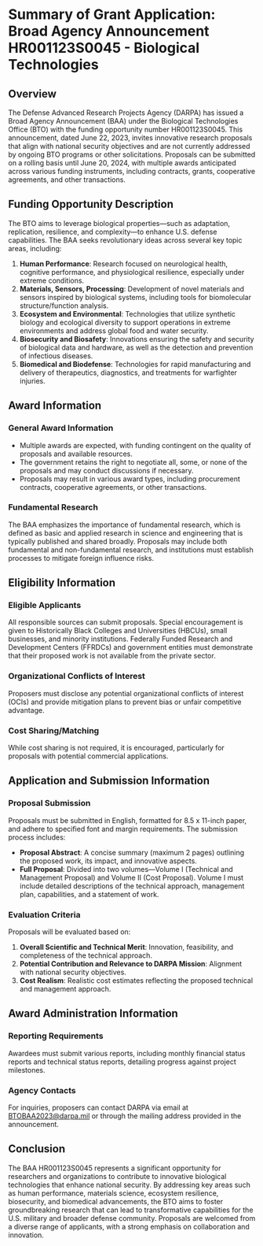# Summary of Grant Application: Broad Agency Announcement HR001123S0045 - Biological Technologies

## Overview

The Defense Advanced Research Projects Agency (DARPA) has issued a Broad Agency Announcement (BAA) under the Biological Technologies Office (BTO) with the funding opportunity number HR001123S0045. This announcement, dated June 22, 2023, invites innovative research proposals that align with national security objectives and are not currently addressed by ongoing BTO programs or other solicitations. Proposals can be submitted on a rolling basis until June 20, 2024, with multiple awards anticipated across various funding instruments, including contracts, grants, cooperative agreements, and other transactions.

## Funding Opportunity Description

The BTO aims to leverage biological properties—such as adaptation, replication, resilience, and complexity—to enhance U.S. defense capabilities. The BAA seeks revolutionary ideas across several key topic areas, including:

1. **Human Performance**: Research focused on neurological health, cognitive performance, and physiological resilience, especially under extreme conditions.
2. **Materials, Sensors, Processing**: Development of novel materials and sensors inspired by biological systems, including tools for biomolecular structure/function analysis.
3. **Ecosystem and Environmental**: Technologies that utilize synthetic biology and ecological diversity to support operations in extreme environments and address global food and water security.
4. **Biosecurity and Biosafety**: Innovations ensuring the safety and security of biological data and hardware, as well as the detection and prevention of infectious diseases.
5. **Biomedical and Biodefense**: Technologies for rapid manufacturing and delivery of therapeutics, diagnostics, and treatments for warfighter injuries.

## Award Information

### General Award Information

- Multiple awards are expected, with funding contingent on the quality of proposals and available resources.
- The government retains the right to negotiate all, some, or none of the proposals and may conduct discussions if necessary.
- Proposals may result in various award types, including procurement contracts, cooperative agreements, or other transactions.

### Fundamental Research

The BAA emphasizes the importance of fundamental research, which is defined as basic and applied research in science and engineering that is typically published and shared broadly. Proposals may include both fundamental and non-fundamental research, and institutions must establish processes to mitigate foreign influence risks.

## Eligibility Information

### Eligible Applicants

All responsible sources can submit proposals. Special encouragement is given to Historically Black Colleges and Universities (HBCUs), small businesses, and minority institutions. Federally Funded Research and Development Centers (FFRDCs) and government entities must demonstrate that their proposed work is not available from the private sector.

### Organizational Conflicts of Interest

Proposers must disclose any potential organizational conflicts of interest (OCIs) and provide mitigation plans to prevent bias or unfair competitive advantage.

### Cost Sharing/Matching

While cost sharing is not required, it is encouraged, particularly for proposals with potential commercial applications.

## Application and Submission Information

### Proposal Submission

Proposals must be submitted in English, formatted for 8.5 x 11-inch paper, and adhere to specified font and margin requirements. The submission process includes:

- **Proposal Abstract**: A concise summary (maximum 2 pages) outlining the proposed work, its impact, and innovative aspects.
- **Full Proposal**: Divided into two volumes—Volume I (Technical and Management Proposal) and Volume II (Cost Proposal). Volume I must include detailed descriptions of the technical approach, management plan, capabilities, and a statement of work.

### Evaluation Criteria

Proposals will be evaluated based on:

1. **Overall Scientific and Technical Merit**: Innovation, feasibility, and completeness of the technical approach.
2. **Potential Contribution and Relevance to DARPA Mission**: Alignment with national security objectives.
3. **Cost Realism**: Realistic cost estimates reflecting the proposed technical and management approach.

## Award Administration Information

### Reporting Requirements

Awardees must submit various reports, including monthly financial status reports and technical status reports, detailing progress against project milestones.

### Agency Contacts

For inquiries, proposers can contact DARPA via email at BTOBAA2023@darpa.mil or through the mailing address provided in the announcement.

## Conclusion

The BAA HR001123S0045 represents a significant opportunity for researchers and organizations to contribute to innovative biological technologies that enhance national security. By addressing key areas such as human performance, materials science, ecosystem resilience, biosecurity, and biomedical advancements, the BTO aims to foster groundbreaking research that can lead to transformative capabilities for the U.S. military and broader defense community. Proposals are welcomed from a diverse range of applicants, with a strong emphasis on collaboration and innovation.